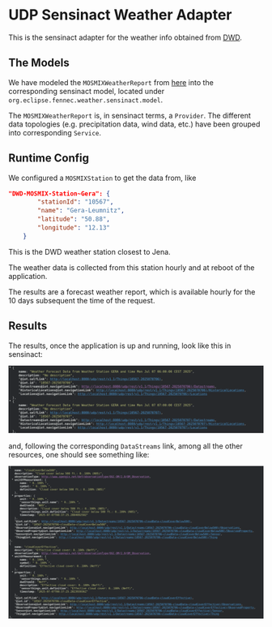 # UDP Sensinact Weather Adapter

This is the sensinact adapter for the weather info obtained from [DWD](https://www.dwd.de/DE/Home/home_node.html).

## The Models

We have modeled the `MOSMIXWeatherReport` from [here](https://github.com/geckoprojects-org/org.gecko.weather/blob/snapshot/org.gecko.weather.model/model/dwd-weather.ecore) into the corresponding sensinact model, located under `org.eclipse.fennec.weather.sensinact.model`.

The `MOSMIXWeatherReport` is, in sensinact terms, a `Provider`. The different data topologies (e.g. precipitation data, wind data, etc.) have been grouped into corresponding `Service`. 

## Runtime Config

We configured a `MOSMIXStation` to get the data from, like 

```json
"DWD-MOSMIX-Station~Gera": {
		"stationId": "10567",
		"name": "Gera-Leumnitz",
		"latitude": "50.88",
		"longitude": "12.13"
	}
```

This is the DWD weather station closest to Jena. 

The weather data is collected from this station hourly and at reboot of the application. 

The results are a forecast weather report, which is available hourly for the 10 days subsequent the time of the request.

## Results

The results, once the application is up and running, look like this in sensinact:

![](./UDPSensinactWeatherAdapterProvider.png)

and, following the corresponding `DataStreams` link, among all the other resources, one should see something like:

![](./UDPSensinactWeatherAdapterScreenshot.png)





